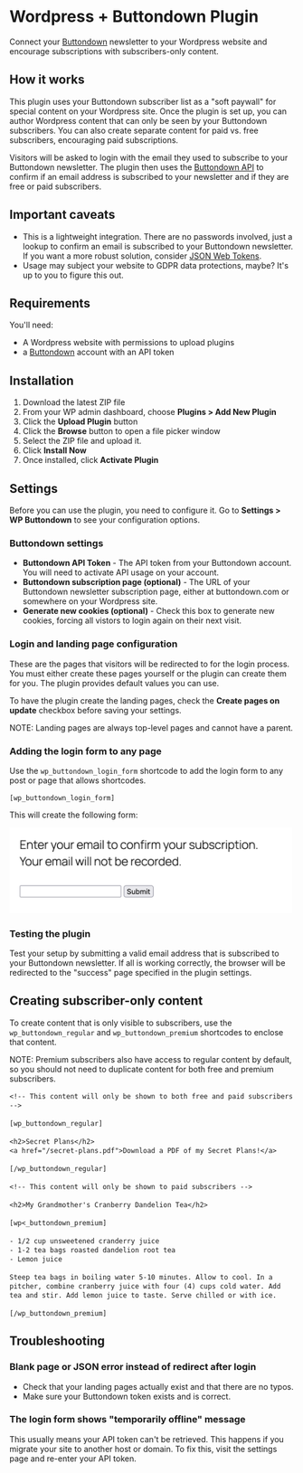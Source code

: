 # Wordpress + Buttondown Plugin

Connect your [Buttondown](https://buttondown.com) newsletter to your Wordpress website and encourage subscriptions with subscribers-only content.

## How it works

This plugin uses your Buttondown subscriber list as a "soft paywall" for special content on your Wordpress site. Once the plugin is set up, you can author Wordpress content that can only be seen by your Buttondown subscribers. You can also create separate content for paid vs. free subscribers, encouraging paid subscriptions.

Visitors will be asked to login with the email they used to subscribe to your Buttondown newsletter. The plugin then uses the [Buttondown API](https://docs.buttondown.com/api-introduction) to confirm if an email address is subscribed to your newsletter and if they are free or paid subscribers.

## Important caveats

- This is a lightweight integration. There are no passwords involved, just a lookup to confirm an email is subscribed to your Buttondown newsletter. If you want a more robust solution, consider [JSON Web Tokens](https://jwt.io/).
- Usage may subject your website to GDPR data protections, maybe? It's up to you to figure this out.

## Requirements

You'll need:

- A Wordpress website with permissions to upload plugins
- a [Buttondown](https://buttondown.com) account with an API token

## Installation

1. Download the latest ZIP file
2. From your WP admin dashboard, choose **Plugins > Add New Plugin**
3. Click the **Upload Plugin** button
4. Click the **Browse** button to open a file picker window
5. Select the ZIP file and upload it.
6. Click **Install Now**
7. Once installed, click **Activate Plugin**

## Settings

Before you can use the plugin, you need to configure it. Go to **Settings > WP Buttondown** to see your configuration options.

### Buttondown settings

* **Buttondown API Token** - The API token from your Buttondown account. You will need to activate API usage on your account.
* **Buttondown subscription page (optional)** - The URL of your Buttondown newsletter subscription page, either at buttondown.com or somewhere on your Wordpress site.
* **Generate new cookies (optional)** - Check this box to generate new cookies, forcing all vistors to login again on their next visit.

### Login and landing page configuration

These are the pages that visitors will be redirected to for the login process. You must either create these pages yourself or the plugin can create them for you. The plugin provides default values you can use.

To have the plugin create the landing pages, check the **Create pages on update** checkbox before saving your settings.

NOTE: Landing pages are always top-level pages and cannot have a parent.

### Adding the login form to any page

Use the `wp_buttondown_login_form` shortcode to add the login form to any post or page that allows shortcodes.

```
[wp_buttondown_login_form]
```

This will create the following form:

<img src="./login-form-sample.png" style="max-width: 500px;" />

### Testing the plugin

Test your setup by submitting a valid email address that is subscribed to your Buttondown newsletter. If all is working correctly, the browser will be redirected to the "success" page specified in the plugin settings.

## Creating subscriber-only content

To create content that is only visible to subscribers, use the `wp_buttondown_regular` and `wp_buttondown_premium` shortcodes to enclose that content.

NOTE: Premium subscribers also have access to regular content by default, so you should not need to duplicate content for both free and premium subscribers.

```
<!-- This content will only be shown to both free and paid subscribers -->

[wp_buttondown_regular]

<h2>Secret Plans</h2>
<a href="/secret-plans.pdf">Download a PDF of my Secret Plans!</a>

[/wp_buttondown_regular]

<!-- This content will only be shown to paid subscribers -->

<h2>My Grandmother's Cranberry Dandelion Tea</h2>

[wp<_buttondown_premium]

- 1/2 cup unsweetened cranderry juice
- 1-2 tea bags roasted dandelion root tea
- Lemon juice

Steep tea bags in boiling water 5-10 minutes. Allow to cool. In a pitcher, combine cranberry juice with four (4) cups cold water. Add tea and stir. Add lemon juice to taste. Serve chilled or with ice.

[/wp_buttondown_premium]

```

## Troubleshooting

### Blank page or JSON error instead of redirect after login
- Check that your landing pages actually exist and that there are no typos.
- Make sure your Buttondown token exists and is correct.

### The login form shows "temporarily offline" message
This usually means your API token can't be retrieved. This happens if you migrate your site to another host or domain. To fix this, visit the settings page and re-enter your API token.
